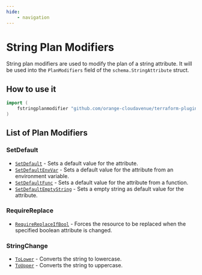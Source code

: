 ```yaml
---
hide:
    - navigation
---
```

# String Plan Modifiers

String plan modifiers are used to modify the plan of a string attribute.
It will be used into the `PlanModifiers` field of the `schema.StringAttribute` struct.

## How to use it

```go
import (
    fstringplanmodifier "github.com/orange-cloudavenue/terraform-plugin-framework-planmodifiers/stringplanmodifier"
)
```

## List of Plan Modifiers

### SetDefault

- [`SetDefault`](setdefault.md) - Sets a default value for the attribute.
- [`SetDefaultEnvVar`](setdefaultenvvar.md) - Sets a default value for the attribute from an environment variable.
- [`SetDefaultFunc`](setdefaultfunc.md) - Sets a default value for the attribute from a function.
- [`SetDefaultEmptyString`](setdefaultemptystring.md) - Sets a empty string as default value for the attribute.

### RequireReplace

- [`RequireReplaceIfBool`](requirereplaceifbool.md) - Forces the resource to be replaced when the specified boolean attribute is changed.

### StringChange

- [`ToLower`](tolower.md) - Converts the string to lowercase.
- [`ToUpper`](toupper.md) - Converts the string to uppercase.
